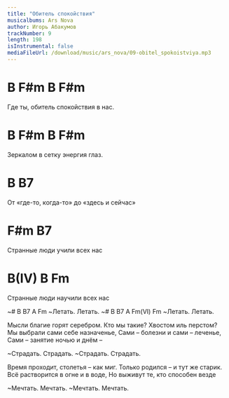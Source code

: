 ```yaml
---
title: "Обитель спокойствия"
musicalbums: Ars Nova
author: Игорь Абакумов
trackNumber: 9
length: 198
isInstrumental: false
mediaFileUrl: /download/music/ars_nova/09-obitel_spokoistviya.mp3
---
```


#  B       F#m       B          F#m
Где ты, обитель спокойствия в нас.
# B          F#m    B       F#m
Зеркалом в сетку энергия глаз.
#      B                     B7
От «где-то, когда-то» до «здесь и сейчас»
#   F#m          B7
Странные люди учили всех нас
#   B(IV)          B         Fm
Странные люди научили всех нас

~#   B   B7   A    Fm
~Летать.  Летать.
~#   B   B7   A   Fm(VI) Fm
~Летать.  Летать.

Мысли благие горят серебром.
Кто мы такие? Хвостом иль перстом?
Мы выбрали сами себе назначенье,
Сами – болезни и сами – леченье,
Сами – занятие ночью и днём – 

~Страдать. Страдать.
~Страдать. Страдать.

Время проходит, столетья – как миг.
Только родился – и тут же старик.
Всё растворится в огне и в воде,
Но выживут те, кто способен везде

~Мечтать. Мечтать.
~Мечтать. Мечтать.

